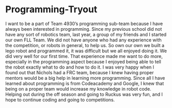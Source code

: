 # Programming-Tryout
  
  I want to be a part of Team 4930’s programming sub-team because I have always been interested in programming. Since my previous school did not have any sort of robotics team, last year, a group of my friends and I started our own FLL Team. We did not have anyone who had any experience with the competition, or robots in general, to help us. So own our own we built a lego robot and programmed it, it was difficult but we all enjoyed doing it. We did very well for our first time. That experience made me want to do more, especially in the programming aspect because I enjoyed being able to tell the robot exactly what to do and how to do it. I was very happy when I found out that Nichols had a FRC team, because I knew having proper mentors would be a big help in learning more programming. Since all I have learned about programming is from Codeacademy and Google, I knew that being on a proper team would increase my knowledge in robot code. Helping out during the off season and going to Ruckus was very fun, and I hope to continue coding and going to competitions.
